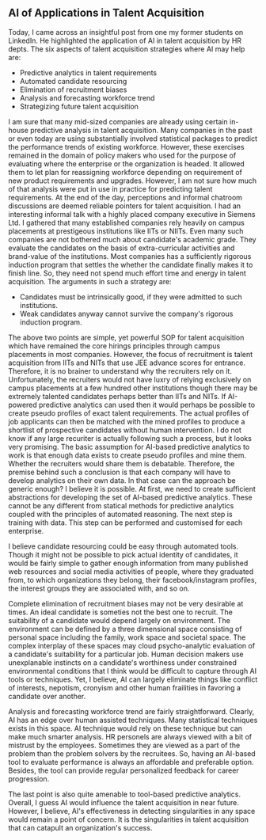 ## AI of Applications in Talent Acquisition

Today, I came across an insightful post from one my former students on LinkedIn. He highlighted the 
application of AI in talent acquisition by HR depts. The six aspects of talent acquisition strategies 
where AI may help are:
- Predictive analytics in talent requirements
- Automated candidate resourcing
- Elimination of recruitment biases
- Analysis and forecasting workforce trend
- Strategizing future talent acquisition

I am sure that many mid-sized companies are already using certain in-house predictive analysis in 
talent acquisition. Many companies in the past or even today are using substantially involved
statistical packages to predict the performance trends of existing workforce. However, these 
exercises remained in the domain of policy makers who used for the purpose of evaluating where
the enterprise or the organization is headed. It allowed them to let plan for reassigning workforce
depending on requirement of new product requirements and upgrades. However, I am not sure how much
of that analysis were put in use in practice for predicting talent requirements. At the end of the
day, perceptions and informal chatroom discussions are deemed reliable pointers for talent 
acquisition. I had an interesting informal talk with a highly placed company executive in Siemens Ltd.
I gathered that many established companies rely heavily on campus placements at prestigeous 
institutions like IITs or NIITs. Even many such companies are not bothered much about candidate's
academic grade. They evaluate the candidates on the basis of extra-curricular activities and 
brand-value of the institutions. Most companies has a sufficiently rigorous induction program that 
settles the whether the candidate finally makes it to finish line. So, they need not spend much
effort time and energy in talent acquisition. The arguments in such a strategy are:
- Candidates must be intrinsically good, if they were admitted to such institutions.
- Weak candidates anyway cannot survive the company's rigorous induction program.

The above two points are simple, yet powerful SOP for talent acquisition which have remained
the core hirings principles through campus placements in most companies. However, the focus of 
recruitment is talent acquisition from IITs and NITs that use JEE advance scores for entrance. 
Therefore, it is no brainer to understand why the recruiters rely on it. Unfortunately, the recruiters
would not have luxry of relying exclusively on campus placements at a few hundred other 
institutions though there may be extremely talented candidates perhaps better than IITs and NITs. 
If AI-powered predictive analytics can used then it would perhaps be possible to create pseudo 
profiles of exact talent requirements. The actual profiles of job applicants can then be matched 
with the mined profiles to produce a shortlist of prospective candidates without human intervention. 
I do not know if any large recuriter is actually following such a process, but it looks very promising. 
The basic assumption for AI-based predictive analytics to work is that enough data exists to create 
pseudo profiles and mine them. Whether the recruiters would share them is debatable. Therefore, the 
premise behind such a conclusion is that each company will have to develop analytics on their own
data. In that case can the approach be generic enough? I believe it is possible. At first, we need 
to create sufficient abstractions for developing the set of AI-based predictive analytics. These
cannot be any different from statical methods for predictive analytics coupled with the principles of
automated reasoning. The next step is training with data. This step can be performed and customised for
each enterprise. 

I believe candidate resourcing could be easy through automated tools. Though it might not be possible 
to pick actual identity of candidates, it would be fairly simple to gather enough information from
many published web resources and social media activities of people, where they graduated from, to which
organizations they belong, their facebook/instagram profiles, the interest groups they are associated
with, and so on. 

Complete elimination of recruitment biases may not be very desirable at times. An ideal candidate is 
someties not the best one to recruit. The suitability of a candidate would depend largely on
environment. The environment can be defined by a three dimensional space consisting of personal 
space including the family, work space and societal space. The complex interplay of 
these spaces may cloud psycho-analytic evaluation of a candidate's suitability for a particular job.
Human decision makers use unexplanable instincts on a candidate's worthiness under constrained
environmental conditions that I think would be difficult to capture through AI tools or techniques.
Yet, I believe, AI can largely eliminate things like conflict of interests, nepotism, cronyism and
other human frailities in favoring a candidate over another.

Analysis and forecasting workforce trend are fairly straightforward. Clearly, AI has an edge over 
human assisted techniques. Many statistical techniques exists in this space. AI technique would rely
on these technique but can make much smarter analysis. HR personels are always viewed with a bit of
mistrust by the employees. Sometimes they are viewed as a part of the problem than the problem 
solvers by the recruitees. So, having an AI-based tool to evaluate performance is always an affordable
and preferable option. Besides, the tool can provide regular personalized feedback for
career progression.

The last point is also quite amenable to tool-based predictive analytics. Overall, I guess AI would
influence the talent acquisition in near future. However, I believe, AI's effectiveness in detecting 
singularities in any space would remain a point of concern. It is the singularities in talent 
acquisition that can catapult an organization's success. 
